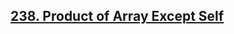 ## [238. Product of Array Except Self](https://leetcode.com/problems/product-of-array-except-self)

